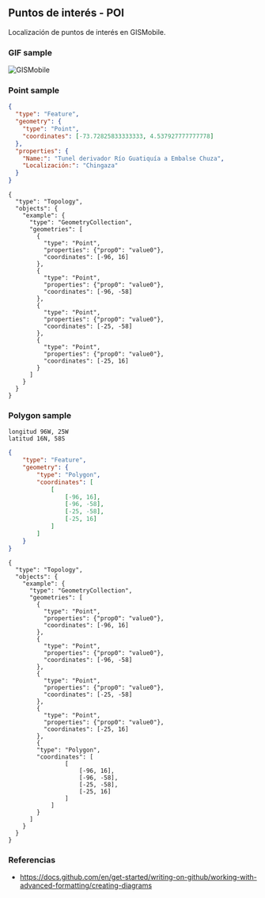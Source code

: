 ## Puntos de interés - POI

Localización de puntos de interés en GISMobile.


### GIF sample

![GISMobile](7/PXL_20230503_184310359.TS.gif)


### Point sample

```geojson
{
  "type": "Feature",
  "geometry": {
    "type": "Point", 
    "coordinates": [-73.72825833333333, 4.537927777777778]
  }, 
  "properties": {
    "Name:": "Tunel derivador Río Guatiquía a Embalse Chuza",
    "Localización:": "Chingaza" 
  }
}
```

```topojson
{
  "type": "Topology",
  "objects": {
    "example": {
      "type": "GeometryCollection",
      "geometries": [
        {
          "type": "Point",
          "properties": {"prop0": "value0"},
          "coordinates": [-96, 16]
        },
		{
          "type": "Point",
          "properties": {"prop0": "value0"},
          "coordinates": [-96, -58]
        },
		{
          "type": "Point",
          "properties": {"prop0": "value0"},
          "coordinates": [-25, -58]
        },
		{
          "type": "Point",
          "properties": {"prop0": "value0"},
          "coordinates": [-25, 16]
        }		
      ]
    }
  }
}
```


### Polygon sample

```
longitud 96W, 25W
latitud 16N, 58S
```

```geojson
{
    "type": "Feature",
    "geometry": {
        "type": "Polygon",
        "coordinates": [
            [
                [-96, 16],
                [-96, -58],
                [-25, -58],
                [-25, 16]
            ]
        ]
    }
}
```

```topojson
{
  "type": "Topology",
  "objects": {
    "example": {
      "type": "GeometryCollection",
      "geometries": [
        {
          "type": "Point",
          "properties": {"prop0": "value0"},
          "coordinates": [-96, 16]
        },
		{
          "type": "Point",
          "properties": {"prop0": "value0"},
          "coordinates": [-96, -58]
        },
		{
          "type": "Point",
          "properties": {"prop0": "value0"},
          "coordinates": [-25, -58]
        },
		{
          "type": "Point",
          "properties": {"prop0": "value0"},
          "coordinates": [-25, 16]
        },
        {
        "type": "Polygon",
        "coordinates": [
                [
                    [-96, 16],
                    [-96, -58],
                    [-25, -58],
                    [-25, 16]
                ]
            ]
        }        		
      ]
    }
  }
}
```


### Referencias

* https://docs.github.com/en/get-started/writing-on-github/working-with-advanced-formatting/creating-diagrams